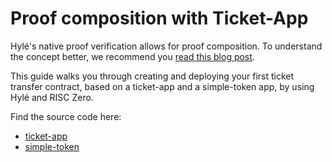 # Proof composition with Ticket-App

Hylé's native proof verification allows for proof composition. To understand the concept better, we recommend you [read this blog post](https://blog.hyle.eu/proof-composability-on-hyle/).

This guide walks you through creating and deploying your first ticket transfer contract, based on a ticket-app and a simple-token app, by using Hylé and RISC Zero. 

Find the source code here:

- [ticket-app](https://github.com/Hyle-org/examples/tree/feat/ticket-app/ticket-app)
- [simple-token](https://github.com/Hyle-org/examples/tree/feat/ticket-app/simple-token)
